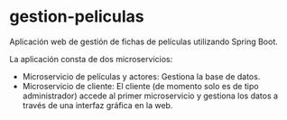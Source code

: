 # gestion-peliculas
Aplicación web de gestión de fichas de películas utilizando Spring Boot.

La aplicación consta de dos microservicios:

- Microservicio de películas y actores:
  Gestiona la base de datos.
- Microservicio de cliente:
  El cliente (de momento solo es de tipo administrador) accede al primer microservicio y gestiona los datos a través de una interfaz gráfica en la web.
